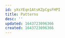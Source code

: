 ```yaml
---
id: yXsYEqn1AtsKZpCgsFHPI
title: Patterns
desc: ''
updated: 1643723096366
created: 1643723096366
---
```


